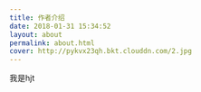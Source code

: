 ```yaml
---
title: 作者介绍
date: 2018-01-31 15:34:52
layout: about
permalink: about.html
cover: http://pykvx23qh.bkt.clouddn.com/2.jpg
---
```

我是hjt